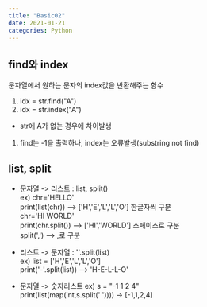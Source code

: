 ```yaml
---
title: "Basic02"
date: 2021-01-21
categories: Python
---
```


## find와 index
문자열에서 원하는 문자의 index값을 반환해주는 함수
<br>
1) idx = str.find("A") <br>
2) idx = str.index("A") <br>
- str에 A가 없는 경우에 차이발생
1) find는 -1을 출력하나, index는 오류발생(substring not find)


## list, split
- 문자열 -> 리스트 : list, split()   
ex) chr='HELLO'   
    print(list(chr)) --> ['H','E','L','L','O']  한글자씩 구분   
    chr='HI WORLD'   
    print(chr.split())  --> ['HI','WORLD']  스페이스로 구분   
split(',') --> ,로 구분   

- 리스트 -> 문자열 : ''.split(list)   
ex) list = ['H','E','L','L','O']   
   print('-'.split(list)) --> 'H-E-L-L-O'

- 문자열 -> 숫자리스트 
ex) s = "-1 1 2 4"   
print(list(map(int,s.split(' ')))) -> [-1,1,2,4]
